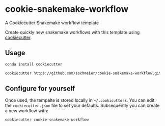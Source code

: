 # cookie-snakemake-workflow
A Cookiecutter Snakemake workflow template

Create quickly new snakemake workflows with this template using [cookiecutter](https://cookiecutter.readthedocs.io/en/latest/usage.html).

## Usage

```bash
conda install cookiecutter

cookiecutter https://github.com/sschmeier/cookie-snakemake-workflow.git
```


## Configure for yourself

Once used, the tempalte is stored locally in ``~/.cookicutters``. 
You can edit the ``cookiecutter.json`` file to set your defaults.
Subsequently you can create a new workflow with:

```bash
cookiecutter cookie-snakemake-workflow
```
